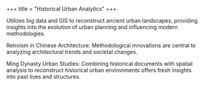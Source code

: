 +++
title = "Historical Urban Analytics"
+++

Utilizes big data and GIS to reconstruct ancient urban landscapes, providing insights into the evolution of urban planning and influencing modern methodologies.


<!--more-->

Retroism in Chinese Architecture: Methodological innovations are central to analyzing architectural trends and societal changes.

Ming Dynasty Urban Studies: Combining historical documents with spatial analysis to reconstruct historical urban environments offers fresh insights into past lives and structures.